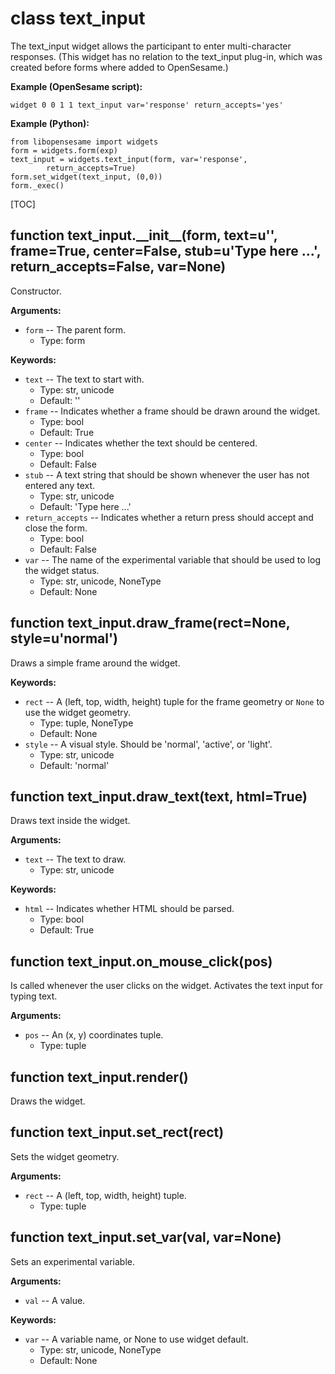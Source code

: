 <div class="ClassDoc YAMLDoc" id="text_input" markdown="1">

# class __text_input__

The text_input widget allows the participant to enter multi-character
responses. (This widget has no relation to the text_input plug-in, which
was created before forms where added to OpenSesame.)

__Example (OpenSesame script):__

~~~
widget 0 0 1 1 text_input var='response' return_accepts='yes'
~~~

__Example (Python):__

~~~ .python
from libopensesame import widgets
form = widgets.form(exp)
text_input = widgets.text_input(form, var='response',
        return_accepts=True)
form.set_widget(text_input, (0,0))
form._exec()
~~~

[TOC]

<div class="FunctionDoc YAMLDoc" id="text_input-__init__" markdown="1">

## function __text\_input\.\_\_init\_\___\(form, text=u'', frame=True, center=False, stub=u'Type here \.\.\.', return\_accepts=False, var=None\)

Constructor.

__Arguments:__

- `form` -- The parent form.
	- Type: form

__Keywords:__

- `text` -- The text to start with.
	- Type: str, unicode
	- Default: ''
- `frame` -- Indicates whether a frame should be drawn around the widget.
	- Type: bool
	- Default: True
- `center` -- Indicates whether the text should be centered.
	- Type: bool
	- Default: False
- `stub` -- A text string that should be shown whenever the user has not entered any text.
	- Type: str, unicode
	- Default: 'Type here ...'
- `return_accepts` -- Indicates whether a return press should accept and close the form.
	- Type: bool
	- Default: False
- `var` -- The name of the experimental variable that should be used to log the widget status.
	- Type: str, unicode, NoneType
	- Default: None

</div>

[text_input.__init__]: #text_input-__init__
[__init__]: #text_input-__init__

<div class="FunctionDoc YAMLDoc" id="text_input-draw_frame" markdown="1">

## function __text\_input\.draw\_frame__\(rect=None, style=u'normal'\)

Draws a simple frame around the widget.

__Keywords:__

- `rect` -- A (left, top, width, height) tuple for the frame geometry or `None` to use the widget geometry.
	- Type: tuple, NoneType
	- Default: None
- `style` -- A visual style. Should be 'normal', 'active', or 'light'.
	- Type: str, unicode
	- Default: 'normal'

</div>

[text_input.draw_frame]: #text_input-draw_frame
[draw_frame]: #text_input-draw_frame

<div class="FunctionDoc YAMLDoc" id="text_input-draw_text" markdown="1">

## function __text\_input\.draw\_text__\(text, html=True\)

Draws text inside the widget.

__Arguments:__

- `text` -- The text to draw.
	- Type: str, unicode

__Keywords:__

- `html` -- Indicates whether HTML should be parsed.
	- Type: bool
	- Default: True

</div>

[text_input.draw_text]: #text_input-draw_text
[draw_text]: #text_input-draw_text

<div class="FunctionDoc YAMLDoc" id="text_input-on_mouse_click" markdown="1">

## function __text\_input\.on\_mouse\_click__\(pos\)

Is called whenever the user clicks on the widget. Activates the text input for typing text.

__Arguments:__

- `pos` -- An (x, y) coordinates tuple.
	- Type: tuple

</div>

[text_input.on_mouse_click]: #text_input-on_mouse_click
[on_mouse_click]: #text_input-on_mouse_click

<div class="FunctionDoc YAMLDoc" id="text_input-render" markdown="1">

## function __text\_input\.render__\(\)

Draws the widget.

</div>

[text_input.render]: #text_input-render
[render]: #text_input-render

<div class="FunctionDoc YAMLDoc" id="text_input-set_rect" markdown="1">

## function __text\_input\.set\_rect__\(rect\)

Sets the widget geometry.

__Arguments:__

- `rect` -- A (left, top, width, height) tuple.
	- Type: tuple

</div>

[text_input.set_rect]: #text_input-set_rect
[set_rect]: #text_input-set_rect

<div class="FunctionDoc YAMLDoc" id="text_input-set_var" markdown="1">

## function __text\_input\.set\_var__\(val, var=None\)

Sets an experimental variable.

__Arguments:__

- `val` -- A value.

__Keywords:__

- `var` -- A variable name, or None to use widget default.
	- Type: str, unicode, NoneType
	- Default: None

</div>

[text_input.set_var]: #text_input-set_var
[set_var]: #text_input-set_var

</div>

[text_input]: #text_input

